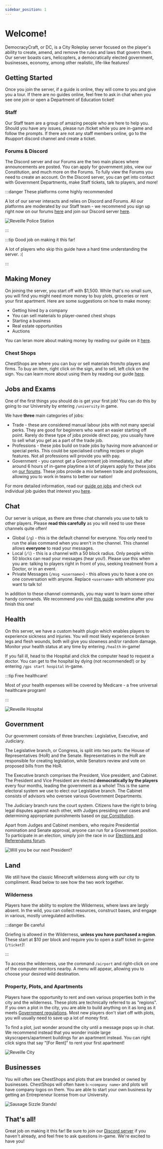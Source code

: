 ```yaml
---
sidebar_position: 1
---
```


# Welcome!

DemocracyCraft, or DC, is a City Roleplay server focused on the player's ability to create, amend, and remove the rules and laws that govern them. Our server boasts cars, helicopters, a democratically elected government, businesses, economy, among other realistic, life-like features!

## Getting Started

Once you join the server, if a guide is online, they will come to you and give you a tour. If there are no guides online, feel free to ask in chat when you see one join or open a Department of Education ticket!


### Staff

Our Staff team are a group of amazing people who are here to help you. Should you have any issues, please run /ticket while you are in-game and follow the prompts. If there are not any staff members online, go to the #support discord channel and create a ticket.

### Forums & Discord

The Discord server and our Forums are the two main places where announcements are posted. You can apply for government jobs, view our Constitution, and much more on the Forums. To fully view the Forums you need to create an account. On the Discord server, you can get into contact with Government Departments, make Staff tickets, talk to players, and more!

:::danger These platforms come highly recommended

A lot of our server interacts and relies on Discord and Forums. All our platforms are moderated by our Staff team - we recommend you sign up right now on our forums [here](https://www.democracycraft.net) and join our Discord server [here](https://discord.gg/democracy).

![Reveille Police Station](./img/intro/reveillepolicestation.png)

:::

:::tip Good job on making it this far!

A lot of players who skip this guide have a hard time understanding the server. :(

:::

## Making Money

On joining the server, you start off with $1,500. While that's no small sum, you will find you might need more money to buy plots, groceries or rent your first apartment. Here are some suggestions on how to make money:

- Getting hired by a company
- You can sell materials to player-owned chest shops
- Starting a business
- Real estate opportunities
- Auctions

You can leran more about making money by reading our guide on it [here](https://democracycraft.net/threads/making-money.1410/).

### Chest Shops

ChestShops are where you can buy or sell materials from/to players and firms. To buy an item, right click on the sign, and to sell, left click on the sign. You can learn more about using them by reading our guide [here](https://democracycraft.net/threads/chest-shops.76/).


## Jobs and Exams

One of the first things you should do is get your first job! You can do this by going to our University by entering ``/university`` in game. 

We have **three** main categories of jobs:
- Trade - these are considered manual labour jobs with not many special perks. They are good for beginners who want an easier starting off point. Rarely do these type of jobs provide direct pay, you usually have to sell what you get as a part of the trade job.
- Professions - these jobs build on trade jobs by having more advanced or special perks. This could be specialised crafting recipes or plugin features. Not all professions will provide you with pay.
- Government - you cannot get a Government job immediately, but after around 6 hours of in-game playtime a lot of players apply for these jobs on [our forums](https://www.democracycraft.net). These jobs provide a mix between trade and professions, allowing you to work in teams to better our nation!

For more detailed information, read our [guide on jobs](https://democracycraft.net/threads/jobs.711/) and check out individual job guides that interest you [here](https://democracycraft.net/forums/job-guides.50/).

## Chat
Our server is unique, as there are three chat channels you use to talk to other players. Please **read this carefully** as you will need to use these channels quite often!
- Global (``/g``) - this is the default channel for everyone. You only need to run the alias command when you aren't in the channel. This channel allows **everyone** to read your messages.
- Local (``/l``) - this is a channel with a 50 block radius. Only people within 50 blocks can read your messages (hear you!). Please use this when you are: talking to players right in fromt of you, seeking treatment from a Doctor, or in an event.
- Private Messages (``/msg <username>``) - this allows you to have a one on one conversation with anyone. Replace ``<username>`` with whomever you want to talk to!

In addition to these channel commands, you may want to learn some other handy commands. We recommend you visit [this guide](https://democracycraft.net/threads/commands.1264/) sometime after you finish this one!

## Health

On this server, we have a custom health plugin which enables players to experience sickness and injuries. You will most likely experience broken legs and flesh wounds, both will give you slowness and/or random damage. Monitor your health status at any time by entering ``/health`` in-game!

If you fall ill, head to the Hospital and click the computer head to request a doctor. You can get to the hospital by dying (not recommended!) or by entering ``/gps start hospital`` in-game.

:::tip Free healthcare!

Most of your health expenses will be covered by Medicare - a free universal healthcare program!

:::

![Reveille Hospital](./img/intro/deadwax_and_derpy_at_hospital.png)

## Government 
Our government consists of three branches: Legislative, Executive, and Judiciary.

The Legislative branch, or Congress, is split into two parts: the House of Representatives (HoR) and the Senate. Representatives in the HoR are responsible for creating legislation, while Senators review and vote on proposed bills from the HoR.

The Executive branch comprises the President, Vice president, and Cabinet. The President and Vice President are elected **democratically by the players** every four months, leading the government as a whole! This is the same electoral system we use to elect our Legislative branch. The Cabinet consists of advisors who oversee various Government Departments.

The Judiciary branch runs the court system. Citizens have the right to bring legal disputes against each other, with Judges presiding over cases and determining appropriate punishments based on [our Constitution](https://www.democracycraft.net/threads/constitution.6/#post-6).

Apart from Judges and Cabinet members, who require Presidential nomination and Senate approval, anyone can run for a Government position. To participate in an election, simply join the race in our [Elections and Referendums forum](https://www.democracycraft.net/forums/elections-referendums.27/).

![Will you be our next President?](./img/intro/will_you_be_our_next_president.png)

## Land
We still have the classic Minecraft wilderness along with our city to compliment. Read below to see how the two work together.

### Wilderness
Players have the ability to explore the Wilderness, where laws are largly absent. In the wild, you can collect resources, construct bases, and engage in various, mostly unregulated activities. 

:::danger Be careful

Griefing is allowed in the Wilderness, **unless you have purchased a region**. These start at $10 per block and require you to open a staff ticket in-game (``/ticket``)!

:::

To access the wilderness, use the command ``/airport`` and right-click on one of the computer monitors nearby. A menu will appear, allowing you to choose your desired wild destination.

### Property, Plots, and Apartments
Players have the opportunity to rent and own various properties both in the city and the wilderness. These plots are technically referred to as "regions". If you own a plot in the city, you are able to build anything on it as long as it meets [Government regulations](https://www.democracycraft.net/threads/eviction-information.17/). Most new players don't start off with plots, you will usually need to save up a lot of money first.

To find a plot, just wonder around the city until a message pops up in chat. We recommend instead that you wonder inside large skyscrapers/apartment buildings for an apartment instead. You can right click signs that say "[For Rent]" to rent your first apartment!

![Reveille City](./img/intro/reveille_city.png)

## Businesses
You will often see ChestShops and plots that are branded or owned by businesses. ChestShops will often have ``b:<company name>`` and plots will have company logos on them. You are able to start your own business by getting an Entrepreneur license from our University.

![Sausage Sizzle Stands!](./img/intro/sausage_sizzle_stands.png)

## That's all!
Great job on making it this far! Be sure to join our [Discord server](https://discord.gg/democracy) if you haven't already, and feel free to ask questions in-game. We're excited to have you!